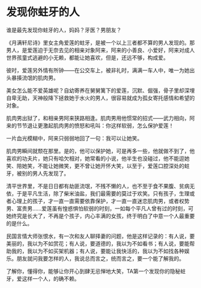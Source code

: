 # 发现你蛀牙的人

谁是最先发现你蛀牙的人，妈妈？牙医？男朋友？ 

《月满轩尼诗》里女主角爱莲的蛀牙，是被一个以上三者都不算的男人发现的。那男人，是爱莲迫于无奈去见的相亲对象阿来，阿来的小善良、小爱好，阿来对成人世界孩童式逃避的小无赖，都能让她喜欢，但是，还远不够，构成爱。 

彼时，爱莲另外情有所钟——在公交车上，被非礼时，满满一车人中，唯一为她出头暴揍流氓的肌肉男。 

美女怎么能不爱英雄呢？自幼寄养在舅舅篱下的爱莲，沉默、倔强，骨子里却深埋自卑无助，天神般降下拯救她于水火的男人，很容易就成为孤女寄托感情和希望的对象。 

肌肉男出狱了，和相亲男阿来狭路相逢。肌肉男用他惯常的招式——武力相向，阿来的节节退让更激起肌肉男的愤怒和吼叫：你这样软弱，怎么保护爱莲！ 

一片血光模糊中，阿来只弱弱地回了一句：我可以让她笑。 

肌肉男瞬间就颓在那里。是的，他可以保护她，可是再多一些，他就做不到了，他喜欢的功夫片，她只有哈欠相对，她常看的小说，他半生也没碰过，他不能逗她笑、陪她笑，不能让她微笑，更不曾让她开怀大笑，以至于，爱莲口腔深处的蛀牙，被别的男人先发现了。 

清平世界里，不是日日都有劫匪流氓，不残不懒的人，也不至于食不果腹、贫病无依，于是平凡生活，除了柴米油盐，我们最需要的莫过于欢笑。只有孩子，生理或者心理上的孩子，才一直一直需要依靠保护，才一直一直迷恋肌肉男，或者权势男、富贵男……爱莲虽有惶惑惧怕软弱的时刻，一如每个平凡人曾有过的时刻，可她终究是长大了，不再是个孩子，内心丰满的女孩，终于明白了中意一个人最重要的是什么。 

民国言情大师张恨水，有一次和友人聊择妻的问题，他是这样记录的：有人说，要美丽的，我以为不如赏花；有人说，要道德的，我以为不如看书；有人说，要能帮助我的，我以为不如买架机器；有人说，要能让我快活的，我以为不如找各种娱乐。朋友就问我要怎样的人，我说总而言之，统而言之，要一个能了解我的。 

了解你，懂得你，能够让你开心到肆无忌惮地大笑，TA第一个发现你的隐秘蛀牙，爱这样一个人，的确不赖。